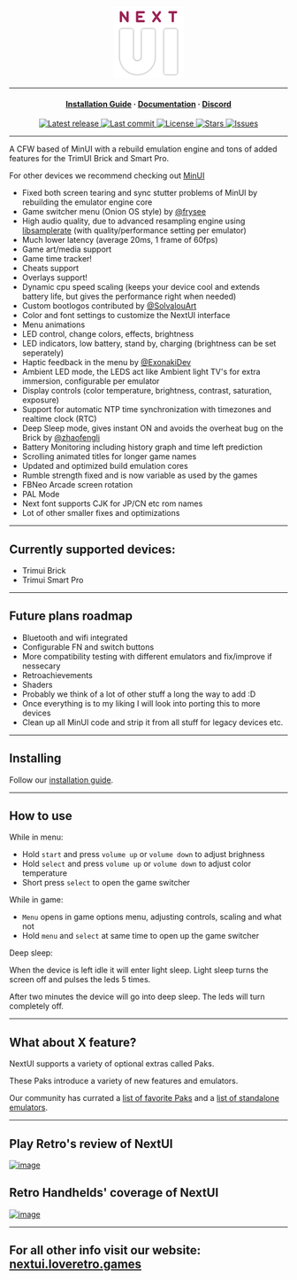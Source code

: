 <div align="center">

  <img width=128px src="github/logo_outline.png">

</div>

<hr>

<h4 align="center">
  <a href="https://nextui.loveretro.games/getting-started/" target="_blank">Installation Guide</a>
  ·
  <a href="https://nextui.loveretro.games/docs/" target="_blank">Documentation</a>
  ·
  <a href="https://discord.gg/HKd7wqZk3h" target="_blank">Discord</a>
</h4>

<div align="center"><p>
    <a href="https://github.com/LoveRetro/NextUI/releases/latest">
      <img alt="Latest release" src="https://img.shields.io/github/v/release/LoveRetro/NextUI?style=for-the-badge&logo=starship&include_prerelease=false&color=C9CBFF&logoColor=D9E0EE&labelColor=302D41&sort=semver" />
    </a>
    <a href="https://github.com/LoveRetro/NextUI/pulse">
      <img alt="Last commit" src="https://img.shields.io/github/last-commit/LoveRetro/NextUI?style=for-the-badge&logo=starship&color=8bd5ca&logoColor=D9E0EE&labelColor=302D41"/>
    </a>
    <a href="https://github.com/LoveRetro/NextUI/blob/main/LICENSE">
      <img alt="License" src="https://img.shields.io/github/license/LoveRetro/NextUI?style=for-the-badge&logo=starship&color=ee999f&logoColor=D9E0EE&labelColor=302D41" />
    </a>
    <a href="https://github.com/LoveRetro/NextUI/stargazers">
      <img alt="Stars" src="https://img.shields.io/github/stars/LoveRetro/NextUI?style=for-the-badge&logo=starship&color=c69ff5&logoColor=D9E0EE&labelColor=302D41" />
    </a>
    <a href="https://github.com/LoveRetro/NextUI/issues">
      <img alt="Issues" src="https://img.shields.io/github/issues/LoveRetro/NextUI?style=for-the-badge&logo=bilibili&color=F5E0DC&logoColor=D9E0EE&labelColor=302D41" />
    </a>
</div>

---

A CFW based of MinUI with a rebuild emulation engine and tons of added features for the TrimUI Brick and Smart Pro. 

For other devices we recommend checking out [MinUI](https://github.com/shauninman/MinUI)

- Fixed both screen tearing and sync stutter problems of MinUI by rebuilding the emulator engine core
- Game switcher menu (Onion OS style) by [@frysee](https://github.com/frysee)
- High audio quality, due to advanced resampling engine using [libsamplerate](https://github.com/libsndfile/libsamplerate) (with quality/performance setting per emulator)
- Much lower latency (average 20ms, 1 frame of 60fps)
- Game art/media support
- Game time tracker!
- Cheats support
- Overlays support!
- Dynamic cpu speed scaling (keeps your device cool and extends battery life, but gives the performance right when needed)
- Custom bootlogos contributed by [@SolvalouArt](https://bsky.app/profile/solvalouart.bsky.social)
- Color and font settings to customize the NextUI interface
- Menu animations
- LED control, change colors, effects, brightness
- LED indicators, low battery, stand by, charging (brightness can be set seperately)
- Haptic feedback in the menu by [@ExonakiDev](https://github.com/exonakidev)
- Ambient LED mode, the LEDS act like Ambient light TV's for extra immersion, configurable per emulator
- Display controls (color temperature, brightness, contrast, saturation, exposure)
- Support for automatic NTP time synchronization with timezones and realtime clock (RTC)
- Deep Sleep mode, gives instant ON and avoids the overheat bug on the Brick by [@zhaofengli](https://github.com/zhaofengli)
- Battery Monitoring including history graph and time left prediction
- Scrolling animated titles for longer game names
- Updated and optimized build emulation cores
- Rumble strength fixed and is now variable as used by the games
- FBNeo Arcade screen rotation
- PAL Mode
- Next font supports CJK for JP/CN etc rom names
- Lot of other smaller fixes and optimizations

---

## Currently supported devices:
- Trimui Brick
- Trimui Smart Pro

---

## Future plans roadmap

- Bluetooth and wifi integrated
- Configurable FN and switch buttons
- More compatibility testing with different emulators and fix/improve if nessecary
- Retroachievements
- Shaders
- Probably we think of a lot of other stuff a long the way to add :D
- Once everything is to my liking I will look into porting this to more devices
- Clean up all MinUI code and strip it from all stuff for legacy devices etc.

---

## Installing

Follow our [installation guide](https://nextui.loveretro.games/getting-started/).

---

## How to use

While in menu:

- Hold `start` and press `volume up` or `volume down` to adjust brighness
- Hold `select` and press `volume up` or `volume down` to adjust color temperature
- Short press `select` to open the game switcher

While in game:

- `Menu` opens in game options menu, adjusting controls, scaling and what not
- Hold `menu` and `select` at same time to open up the game switcher

Deep sleep:

When the device is left idle it will enter light sleep. Light sleep turns the screen off and pulses the leds 5 times.

After two minutes the device will go into deep sleep. The leds will turn completely off.

---

## What about X feature?

NextUI supports a variety of optional extras called Paks.

These Paks introduce a variety of new features and emulators.

Our community has currated a [list of favorite Paks](https://nextui.loveretro.games/paks/community-favorites/) and a [list of standalone emulators](https://nextui.loveretro.games/paks/standalone-emulators/).

---

## Play Retro's review of NextUI

[![image](https://github.com/user-attachments/assets/43217a30-e052-4f67-88a9-c4361f82e72f)](https://www.youtube.com/watch?v=m_7ObMHAFK4)

##  Retro Handhelds' coverage of NextUI

[![image](https://github.com/user-attachments/assets/5fd538ea-285b-46e9-add4-1ef99b2ee9e5)](https://www.youtube.com/watch?v=KlYVmtYDqRI)

---

## For all other info visit our website: [nextui.loveretro.games](https://nextui.loveretro.games)
